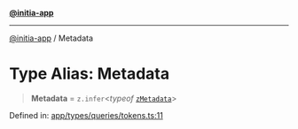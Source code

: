 [**@initia-app**](../types.md)

***

[@initia-app](../types.md) / Metadata

# Type Alias: Metadata

> **Metadata** = `z.infer`\<*typeof* [`zMetadata`](../variables/zMetadata.md)\>

Defined in: [app/types/queries/tokens.ts:11](https://github.com/hanwong/app-v2/blob/087f9ea496ced31d9a3b187baa11cd5456705527/app/types/queries/tokens.ts#L11)
